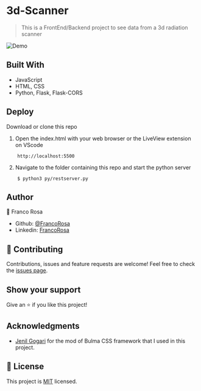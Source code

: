 # 3d-Scanner

> This is a FrontEnd/Backend project to see data from a 3d radiation scanner

![Demo](img/demo.gif)


## Built With

- JavaScript
- HTML, CSS
- Python, Flask, Flask-CORS


## Deploy
Download or clone this repo
1. Open the index.html with your web browser or the LiveView extension on VScode 
```
    http://localhost:5500
```
2. Navigate to the folder containing this repo and start the python server
```
    $ python3 py/restserver.py
```

## Author

👤 Franco Rosa

- Github: [@FrancoRosa](https://github.com/FrancoRosa)
- Linkedin: [FrancoRosa](https://www.linkedin.com/in/francoro)

## 🤝 Contributing

Contributions, issues and feature requests are welcome!
Feel free to check the [issues page](issues/).

## Show your support

Give an ⭐️ if you like this project!

## Acknowledgments

- [Jenil Gogari](https://jgog.in) for the mod of Bulma CSS framework that I used in this project.

## 📝 License

This project is [MIT](lic.url) licensed.
